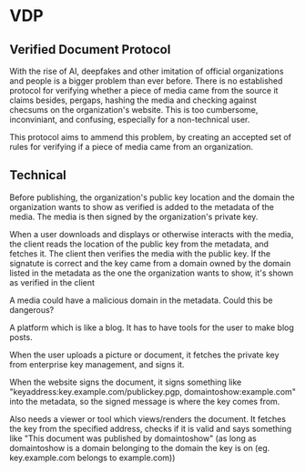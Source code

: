 # VDP
## Verified Document Protocol

With the rise of AI, deepfakes and other imitation of official organizations and people is a bigger problem than ever before. There is no established protocol for verifying whether a piece of media came from the source it claims besides, pergaps, hashing the media and checking against checsums on the organization's website. This is too cumbersome, inconviniant, and confusing, especially for a non-technical user. 

This protocol aims to ammend this problem, by creating an accepted set of rules for verifying if a piece of media came from an organization. 

## Technical
Before publishing, the organization's public key location and the domain the organization wants to show as verified is added to the metadata of the media. The media is then signed by the organization's private key. 

When a user downloads and displays or otherwise interacts with the media, the client reads the location of the public key from the metadata, and fetches it. The client then verifies the media with the public key. If the signatute is correct and the key came from a domain owned by the domain listed in the metadata as the one the organization wants to show, it's shown as verified in the client


A media could have a malicious domain in the metadata. Could this be dangerous?

A platform which is like a blog. It has to have tools for the user to make blog posts. 

When the user uploads a picture or document, it fetches the private key from enterprise key management, and signs it.

When the website signs the document, it signs something like "keyaddress:key.example.com/publickey.pgp, domaintoshow:example.com" into the metadata, so the signed message is where the key comes from. 

Also needs a viewer or tool which views/renders the document. It fetches the key from the specified address, checks if it is valid and says something like "This document was published by domaintoshow" (as long as domaintoshow is a domain belonging to the domain the key is on (eg. key.example.com belongs to example.com))

